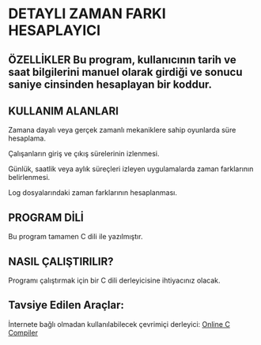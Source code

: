 # DETAYLI ZAMAN FARKI HESAPLAYICI
## ÖZELLİKLER Bu program, kullanıcının tarih ve saat bilgilerini manuel olarak girdiği ve sonucu saniye cinsinden hesaplayan bir koddur.

## KULLANIM ALANLARI

Zamana dayalı veya gerçek zamanlı mekaniklere sahip oyunlarda süre hesaplama.

Çalışanların giriş ve çıkış sürelerinin izlenmesi.

Günlük, saatlik veya aylık süreçleri izleyen uygulamalarda zaman farklarının belirlenmesi.

Log dosyalarındaki zaman farklarının hesaplanması.

## PROGRAM DİLİ
Bu program tamamen C dili ile yazılmıştır.

## NASIL ÇALIŞTIRILIR? 
Programı çalıştırmak için bir C dili derleyicisine ihtiyacınız olacak.

## Tavsiye Edilen Araçlar:
İnternete bağlı olmadan kullanılabilecek çevrimiçi derleyici: <a href="https://www.onlinegdb.com/online_c_compiler">Online C Compiler</a>
